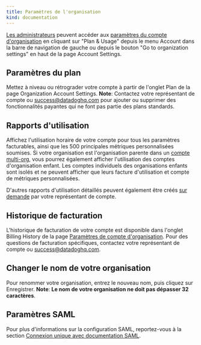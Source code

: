 ```yaml
---
title: Paramètres de l'organisation
kind: documentation
---
```


[Les administrateurs][1] peuvent accéder aux [paramètres du compte d'organisation][2] en cliquant sur "Plan & Usage" depuis le menu Account dans la barre de navigation de gauche ou depuis le bouton "Go to organization settings" en haut de la page Account Settings.

## Paramètres du plan

Mettez à niveau ou rétrograder votre compte à partir de l'onglet Plan de la page Organization Account Settings.
**Note**: Contactez votre représentant de compte ou [success@datadoghq.com][3] pour ajouter ou supprimer des fonctionnalités payantes qui ne font pas partie des plans standards.

## Rapports d'utilisation

Affichez l'utilisation horaire de votre compte pour tous les paramètres facturables, ainsi que les 500 principales métriques personnalisées soumises. Si votre organisation est l'organisation parente dans un [compte multi-org][4], vous pourrez également afficher l'utilisation des comptes d'organisation enfant. Les comptes individuels des organisations enfants sont isolés et ne peuvent afficher que leurs facture d'utilisation et compte de métriques personnalisées.

D'autres rapports d'utilisation détaillés peuvent également être créés [sur demande](mailto://success@datadoghq.com) par votre représentant de compte.

## Historique de facturation

L'historique de facturation de votre compte est disponible dans l'onglet Billing History de la page [Paramètres de compte d'organisation][2]. Pour des questions de facturation spécifiques, contactez votre représentant de compte ou [success@datadoghq.com][3].

## Changer le nom de votre organisation

Pour renommer votre organisation, entrez le nouveau nom, puis cliquez sur Enregistrer.
**Note**: **Le nom de votre organisation ne doit pas dépasser 32 caractères**.

## Paramètres SAML

Pour plus d'informations sur la configuration SAML, reportez-vous à la section [Connexion unique avec documentation SAML][5].


[1]: /account_management/team/#datadog-user-roles
[2]: https://app.datadoghq.com/account/billing
[3]: mailto://success@datadoghq.com
[4]: /account_management/multi_organization/
[5]: /account_management/saml/